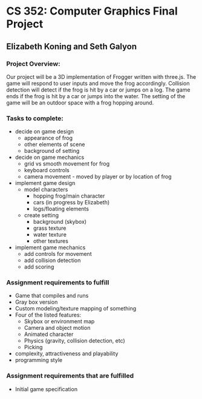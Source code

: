 # CS 352: Computer Graphics Final Project

## Elizabeth Koning and Seth Galyon

### Project Overview:

Our project will be a 3D implementation of Frogger written with three.js. The game will respond to user inputs and move the frog accordingly. Collision detection will detect if the frog is hit by a car or jumps on a log. The game ends if the frog is hit by a car or jumps into the water. The setting of the game will be an outdoor space with a frog hopping around.

### Tasks to complete:

- decide on game design
	- appearance of frog
	- other elements of scene
	- background of setting
- decide on game mechanics
	- grid vs smooth movement for frog
	- keyboard controls
	- camera movement - moved by player or by location of frog
- implement game design
	- model characters
		- hopping frog/main character
		- cars (in progress by Elizabeth)
		- logs/floating elements
	- create setting
		- background (skybox)
		- grass texture
		- water texture
		- other textures
- implement game mechanics
	- add controls for movement
	- add collision detection
	- add scoring

### Assignment requirements to fulfill

- Game that compiles and runs
- Gray box version
- Custom modeling/texture mapping of something
- Four of the listed features:
	- Skybox or environment map
	- Camera and object motion
	- Animated character
	- Physics (gravity, collision detection, etc)
	- Picking
- complexity, attractiveness and playability
- programming style

### Assignment requirements that are fulfilled

- Initial game specification
